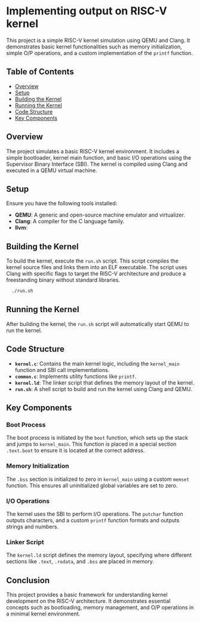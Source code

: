 # Implementing output on RISC-V kernel

This project is a simple RISC-V kernel simulation using QEMU and Clang. It demonstrates basic kernel functionalities such as memory initialization, simple O/P operations, and a custom implementation of the `printf` function.

## Table of Contents

- [Overview](#overview)
- [Setup](#setup)
- [Building the Kernel](#building-the-kernel)
- [Running the Kernel](#running-the-kernel)
- [Code Structure](#code-structure)
- [Key Components](#key-components)

## Overview

The project simulates a basic RISC-V kernel environment. It includes a simple bootloader, kernel main function, and basic I/O operations using the Supervisor Binary Interface (SBI). The kernel is compiled using Clang and executed in a QEMU virtual machine.

## Setup

Ensure you have the following tools installed:

- **QEMU**: A generic and open-source machine emulator and virtualizer.
- **Clang**: A compiler for the C language family.
- **llvm**: 
## Building the Kernel

To build the kernel, execute the `run.sh` script. This script compiles the kernel source files and links them into an ELF executable.
The script uses Clang with specific flags to target the RISC-V architecture and produce a freestanding binary without standard libraries.


```bash
  ./run.sh
```
## Running the Kernel

After building the kernel, the `run.sh` script will automatically start QEMU to run the kernel.

## Code Structure
- **`kernel.c`**: Contains the main kernel logic, including the `kernel_main` function and SBI call implementations.
- **`common.c`**: Implements utility functions like `printf`.
- **`kernel.ld`**: The linker script that defines the memory layout of the kernel.
- **`run.sh`**: A shell script to build and run the kernel using Clang and QEMU.

## Key Components

### Boot Process

The boot process is initiated by the `boot` function, which sets up the stack and jumps to `kernel_main`. This function is placed in a special section `.text.boot` to ensure it is located at the correct address.

### Memory Initialization

The `.bss` section is initialized to zero in `kernel_main` using a custom `memset` function. This ensures all uninitialized global variables are set to zero.

### I/O Operations

The kernel uses the SBI to perform I/O operations. The `putchar` function outputs characters, and a custom `printf` function formats and outputs strings and numbers.

### Linker Script

The `kernel.ld` script defines the memory layout, specifying where different sections like `.text`, `.rodata`, and `.bss` are placed in memory.

## Conclusion

This project provides a basic framework for understanding kernel development on the RISC-V architecture. It demonstrates essential concepts such as bootloading, memory management, and O/P operations in a minimal kernel environment.
